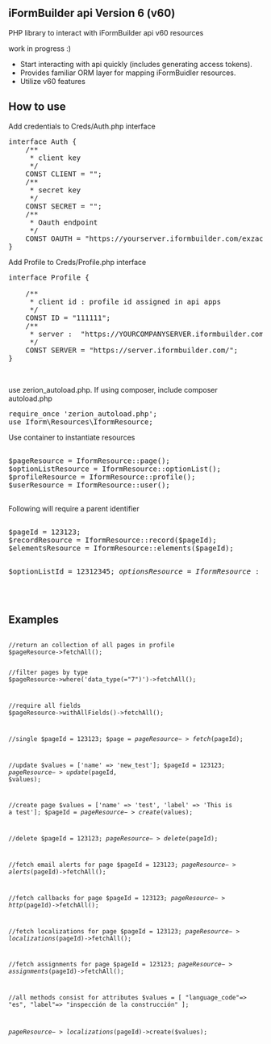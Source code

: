 <h2>iFormBuilder api Version 6 (v60)</h2>
<p>PHP library to interact with iFormBuilder api v60 resources</p>
work in progress :)
<ul>
    <li>Start interacting with api quickly (includes generating access tokens).</li>
    <li>Provides familiar ORM layer for mapping iFormBuidler resources.</li>
    <li>Utilize v60 features</li>
</ul>

<h2>How to use</h2>
<p>Add credentials to Creds/Auth.php interface</p>
<pre>
interface Auth {
    /**
     * client key
     */
    CONST CLIENT = "";
    /**
     * secret key
     */
    CONST SECRET = "";
    /**
     * Oauth endpoint
     */
    CONST OAUTH = "https://yourserver.iformbuilder.com/exzact/api/oauth/token";
}
</pre>

<p>Add Profile to Creds/Profile.php interface</p>

<pre>
interface Profile {

    /**
     * client id : profile id assigned in api apps
     */
    CONST ID = "111111";
    /**
     * server :  "https://YOURCOMPANYSERVER.iformbuilder.com/"
     */
    CONST SERVER = "https://server.iformbuilder.com/";
}


</pre>

<p>use zerion_autoload.php.  If using composer, include composer autoload.php</p>
<pre>
require_once 'zerion_autoload.php';
use Iform\Resources\IformResource;
</pre>
<p>Use container to instantiate resources</p>
<pre>
<div>
$pageResource = IformResource::page();
$optionListResource = IformResource::optionList();
$profileResource = IformResource::profile();
$userResource = IformResource::user();
</div>
</pre>
<p>Following will require a parent identifier</p>
<pre>
<div>
$pageId = 123123;
$recordResource = IformResource::record($pageId);
$elementsResource = IformResource::elements($pageId);

$optionListId = 12312345;
$optionsResource = IformResource::options($optionListId);
</div>
</pre>

<h2>Examples</h2>
<pre>
<code>
//return an collection of all pages in profile
$pageResource->fetchAll();

//filter pages by type
$pageResource->where('data_type(="7")')->fetchAll();

//require all fields
$pageResource->withAllFields()->fetchAll();

//single
$pageId = 123123;
$page = $pageResource->fetch($pageId);

//update
$values = ['name' => 'new_test'];
$pageId = 123123;
$pageResource->update($pageId, $values);

//create page
$values = ['name' => 'test', 'label' => 'This is a test'];
$pageId = $pageResource->create($values);

//delete
$pageId = 123123;
$pageResource->delete($pageId);

//fetch email alerts for page
$pageId = 123123;
$pageResource->alerts($pageId)->fetchAll();

//fetch callbacks for page
$pageId = 123123;
$pageResource->http($pageId)->fetchAll();

//fetch localizations for page
$pageId = 123123;
$pageResource->localizations($pageId)->fetchAll();

//fetch assignments for page
$pageId = 123123;
$pageResource->assignments($pageId)->fetchAll();

//all methods consist for attributes
$values = [
        "language_code"=> "es",
        "label"=> "inspección de la construcción"
];

$pageResource->localizations($pageId)->create($values);
</code>
</pre>
